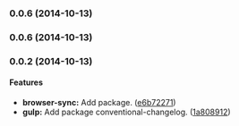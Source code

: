 ### 0.0.6 (2014-10-13)


### 0.0.6 (2014-10-13)


### 0.0.2 (2014-10-13)


#### Features

* **browser-sync:** Add package. ([e6b72271](git://github.com/jansanchez/recordando-backbone/commit/e6b72271b83adb649df293ae907074ab5f3797f5))
* **gulp:** Add package conventional-changelog. ([1a808912](git://github.com/jansanchez/recordando-backbone/commit/1a80891246a5a562215f8aeb77f5c0ee073f13ca))

